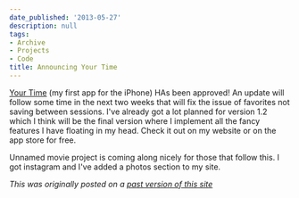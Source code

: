 ```yaml
---
date_published: '2013-05-27'
description: null
tags:
- Archive
- Projects
- Code
title: Announcing Your Time
---
```


[Your Time](https://web.archive.org/web/20130823071532/https://itunes.apple.com/us/app/your-time/id646402971?ls=1&mt=8) (my first app for the iPhone) HAs been approved! An update will follow some time in the next two weeks that will fix the issue of favorites not saving between sessions. I've already got a lot planned for version 1.2 which I think will be the final version where I implement all the fancy features I have floating in my head. Check it out on my website or on the app store for free.

Unnamed movie project is coming along nicely for those that follow this. I got instagram and I've added a photos section to my site.

_This was originally posted on a [past version of this site](https://web.archive.org/web/20130526023319/http://dhariri.com/)_